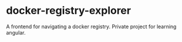 # docker-registry-explorer
A frontend for navigating a docker registry. Private project for learning angular.
